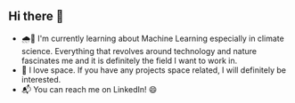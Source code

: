 ## Hi there 👋

<!--
**mrquaternion/mrquaternion** is a ✨ _special_ ✨ repository because its `README.md` (this file) appears on your GitHub profile.

Here are some ideas to get you started:

- 🔭 I’m currently working on ...
- 🌱 I’m currently learning ...
- 👯 I’m looking to collaborate on ...
- 🤔 I’m looking for help with ...
- 💬 Ask me about ...
- 📫 How to reach me: ...
- 😄 Pronouns: ...
- ⚡ Fun fact: ...
-->

- 🌧️🌱 I'm currently learning about Machine Learning especially in climate science. Everything that revolves around technology and nature fascinates me and it is definitely the field I want to work in.
- 🔭 I love space. If you have any projects space related, I will definitely be interested.
- 📬 You can reach me on LinkedIn! 😄
